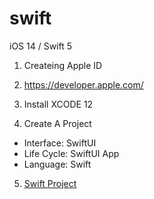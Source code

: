 # swift
iOS 14 / Swift 5

1. Createing Apple ID

2. https://developer.apple.com/

3. Install XCODE 12

4. Create A Project 
  * Interface: SwiftUI
  * Life Cycle: SwiftUI App
  * Language: Swift

5. [Swift Project]()